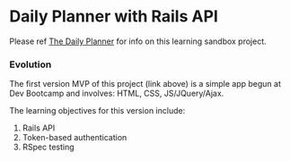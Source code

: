 # Daily Planner with Rails API

Please ref [The Daily Planner](https://github.com/ShawnTe/Daily-Planner) for info on this learning sandbox project.  

### Evolution
The first version MVP of this project (link above) is a simple app begun at Dev Bootcamp and involves: HTML, CSS, JS/JQuery/Ajax.   

The learning objectives for this version include:
1. Rails API  
2. Token-based authentication
3. RSpec testing  
